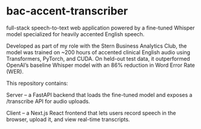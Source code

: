 # bac-accent-transcriber
full-stack speech-to-text web application powered by a fine-tuned Whisper model specialized for heavily accented English speech.

Developed as part of my role with the Stern Business Analytics Club, the model was trained on ~200 hours of accented clinical English audio using Transformers, PyTorch, and CUDA. On held-out test data, it outperformed OpenAI’s baseline Whisper model with an 86% reduction in Word Error Rate (WER).

This repository contains:

Server – a FastAPI backend that loads the fine-tuned model and exposes a /transcribe API for audio uploads.

Client – a Next.js React frontend that lets users record speech in the browser, upload it, and view real-time transcripts.